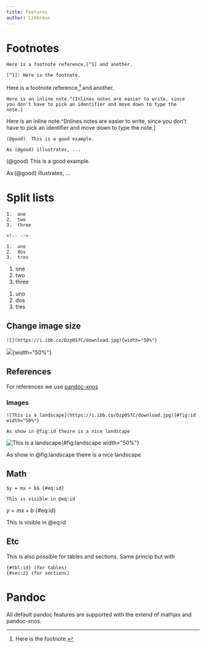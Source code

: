 ```yaml
---
title: Features
author: Linbreux
---
```

<!--Not used-->

# Footnotes
```
Here is a footnote reference,[^1] and another.

[^1]: Here is the footnote.
```

Here is a footnote reference,[^1] and another.

[^1]: Here is the footnote.

```
Here is an inline note.^[Inlines notes are easier to write, since
you don't have to pick an identifier and move down to type the
note.]
```

Here is an inline note.^[Inlines notes are easier to write, since
you don't have to pick an identifier and move down to type the
note.]

```
(@good)  This is a good example.

As (@good) illustrates, ...

```

(@good)  This is a good example.

As (@good) illustrates, ...

# Split lists

```
1.  one
2.  two
3.  three

<!-- -->

1.  uno
2.  dos
3.  tres
```
1.  one
2.  two
3.  three


<!-- -->

1.  uno
2.  dos
3.  tres


## Change image size
```
![](https://i.ibb.co/Dzp0SfC/download.jpg){width="50%"}
```
![](https://i.ibb.co/Dzp0SfC/download.jpg){width="50%"}

## References

For references we use [pandoc-xnos](https://github.com/tomduck/pandoc-xnos)

### Images

```
![This is a landscape](https://i.ibb.co/Dzp0SfC/download.jpg){#fig:id width="50%"}

As show in @fig:id theire is a nice landscape
```
![This is a landscape](https://i.ibb.co/Dzp0SfC/download.jpg){#fig:landscape width="50%"}


As show in @fig:landscape theire is a nice landscape


## Math
```
$y = mx + b$ {#eq:id}

This is visible in @eq:id
```
$y = mx + b$ {#eq:id}

This is visible in @eq:id

## Etc

This is also possible for tables and sections. Same princip but with

```
{#tbl:id} (for tables)
{#sec:2} (for sections)
```

# Pandoc

All default pandoc features are supported with the extend of mathjax and pandoc-xnos.

